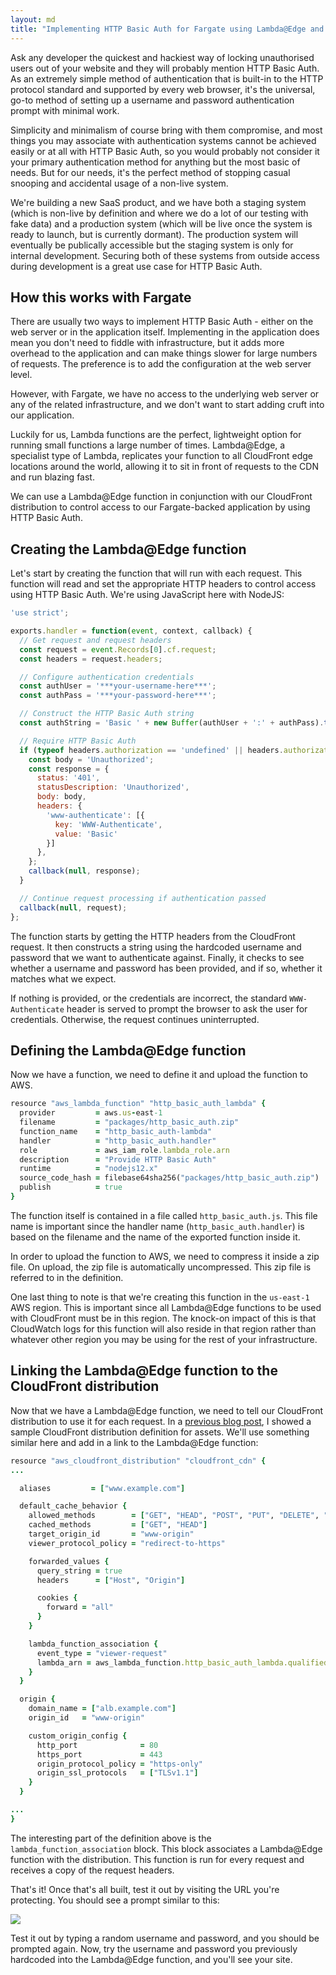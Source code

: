 ```yaml
---
layout: md
title: "Implementing HTTP Basic Auth for Fargate using Lambda@Edge and CloudFront"
---
```


Ask any developer the quickest and hackiest way of locking unauthorised users out of your website and they will probably mention HTTP Basic Auth. As an extremely simple method of authentication that is built-in to the HTTP protocol standard and supported by every web browser, it's the universal, go-to method of setting up a username and password authentication prompt with minimal work.

Simplicity and minimalism of course bring with them compromise, and most things you may associate with authentication systems cannot be achieved easily or at all with HTTP Basic Auth, so you would probably not consider it your primary authentication method for anything but the most basic of needs. But for our needs, it's the perfect method of stopping casual snooping and accidental usage of a non-live system.

We're building a new SaaS product, and we have both a staging system (which is non-live by definition and where we do a lot of our testing with fake data) and a production system (which will be live once the system is ready to launch, but is currently dormant). The production system will eventually be publically accessible but the staging system is only for internal development. Securing both of these systems from outside access during development is a great use case for HTTP Basic Auth.

## How this works with Fargate

There are usually two ways to implement HTTP Basic Auth - either on the web server or in the application itself. Implementing in the application does mean you don't need to fiddle with infrastructure, but it adds more overhead to the application and can make things slower for large numbers of requests. The preference is to add the configuration at the web server level.

However, with Fargate, we have no access to the underlying web server or any of the related infrastructure, and we don't want to start adding cruft into our application.

Luckily for us, Lambda functions are the perfect, lightweight option for running small functions a large number of times. Lambda@Edge, a specialist type of Lambda, replicates your function to all CloudFront edge locations around the world, allowing it to sit in front of requests to the CDN and run blazing fast.

We can use a Lambda@Edge function in conjunction with our CloudFront distribution to control access to our Fargate-backed application by using HTTP Basic Auth.

## Creating the Lambda@Edge function

Let's start by creating the function that will run with each request. This function will read and set the appropriate HTTP headers to control access using HTTP Basic Auth. We're using JavaScript here with NodeJS:

```jsx
'use strict';

exports.handler = function(event, context, callback) {
  // Get request and request headers
  const request = event.Records[0].cf.request;
  const headers = request.headers;

  // Configure authentication credentials
  const authUser = '***your-username-here***';
  const authPass = '***your-password-here***';

  // Construct the HTTP Basic Auth string
  const authString = 'Basic ' + new Buffer(authUser + ':' + authPass).toString('base64');

  // Require HTTP Basic Auth
  if (typeof headers.authorization == 'undefined' || headers.authorization[0].value != authString) {
    const body = 'Unauthorized';
    const response = {
      status: '401',
      statusDescription: 'Unauthorized',
      body: body,
      headers: {
        'www-authenticate': [{
          key: 'WWW-Authenticate',
          value: 'Basic'
        }]
      },
    };
    callback(null, response);
  }

  // Continue request processing if authentication passed
  callback(null, request);
};
```

The function starts by getting the HTTP headers from the CloudFront request. It then constructs a string using the hardcoded username and password that we want to authenticate against. Finally, it checks to see whether a username and password has been provided, and if so, whether it matches what we expect.

If nothing is provided, or the credentials are incorrect, the standard `WWW-Authenticate` header is served to prompt the browser to ask the user for credentials. Otherwise, the request continues uninterrupted.

## Defining the Lambda@Edge function

Now we have a function, we need to define it and upload the function to AWS.

```ruby
resource "aws_lambda_function" "http_basic_auth_lambda" {
  provider         = aws.us-east-1
  filename         = "packages/http_basic_auth.zip"
  function_name    = "http_basic_auth-lambda"
  handler          = "http_basic_auth.handler"
  role             = aws_iam_role.lambda_role.arn
  description      = "Provide HTTP Basic Auth"
  runtime          = "nodejs12.x"
  source_code_hash = filebase64sha256("packages/http_basic_auth.zip")
  publish          = true
}
```

The function itself is contained in a file called `http_basic_auth.js`. This file name is important since the handler name (`http_basic_auth.handler`) is based on the filename and the name of the exported function inside it.

In order to upload the function to AWS, we need to compress it inside a zip file. On upload, the zip file is automatically uncompressed. This zip file is referred to in the definition.

One last thing to note is that we're creating this function in the `us-east-1` AWS region. This is important since all Lambda@Edge functions to be used with CloudFront must be in this region. The knock-on impact of this is that CloudWatch logs for this function will also reside in that region rather than whatever other region you may be using for the rest of your infrastructure.

## Linking the Lambda@Edge function to the CloudFront distribution

Now that we have a Lambda@Edge function, we need to tell our CloudFront distribution to use it for each request. In a [previous blog post](https://engineering.resolvergroup.com/2020/07/granting-time-limited-access-to-assets-in-s3-using-cloudfront/), I showed a sample CloudFront distribution definition for assets. We'll use something similar here and add in a link to the Lambda@Edge function:

```ruby
resource "aws_cloudfront_distribution" "cloudfront_cdn" {
...

  aliases         = ["www.example.com"]

  default_cache_behavior {
    allowed_methods        = ["GET", "HEAD", "POST", "PUT", "DELETE", "OPTIONS", "PATCH"]
    cached_methods         = ["GET", "HEAD"]
    target_origin_id       = "www-origin"
    viewer_protocol_policy = "redirect-to-https"

    forwarded_values {
      query_string = true
      headers      = ["Host", "Origin"]

      cookies {
        forward = "all"
      }
    }

    lambda_function_association {
      event_type = "viewer-request"
      lambda_arn = aws_lambda_function.http_basic_auth_lambda.qualified_arn
    }
  }

  origin {
    domain_name = ["alb.example.com"]
    origin_id   = "www-origin"

    custom_origin_config {
      http_port              = 80
      https_port             = 443
      origin_protocol_policy = "https-only"
      origin_ssl_protocols   = ["TLSv1.1"]
    }
  }

...
}
```

The interesting part of the definition above is the `lambda_function_association` block. This block associates a Lambda@Edge function with the distribution. This function is run for every request and receives a copy of the request headers.

That's it! Once that's all built, test it out by visiting the URL you're protecting. You should see a prompt similar to this:

![](/img/resolverblog/http-basic-auth-request.png)

Test it out by typing a random username and password, and you should be prompted again. Now, try the username and password you previously hardcoded into the Lambda@Edge function, and you'll see your site.
